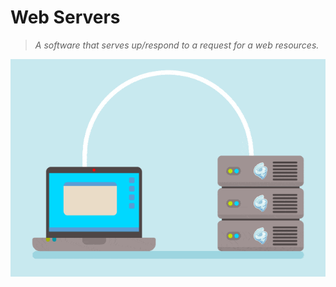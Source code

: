 # Web Servers
   > *A software that serves up/respond to a request for a web resources.*

![Alt Text](../.vuepress/public/web-hosting1.gif)
